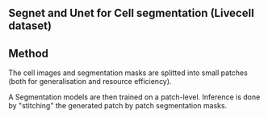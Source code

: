 ## Segnet and Unet for Cell segmentation (Livecell dataset)

## Method
The cell images and segmentation masks are splitted into small patches (both for generalisation and resource efficiency).

A Segmentation models are then trained on a patch-level. Inference is done by "stitching" the generated patch by patch segmentation masks.

